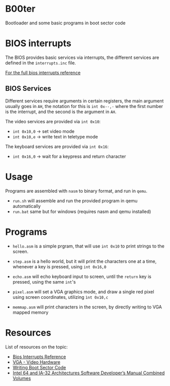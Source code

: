 # B00ter

Bootloader and some basic programs in boot sector code

# BIOS interrupts

The BIOS provides basic services via interrupts, the different services
are defined in the `interrupts.inc` file.

[For the full bios interrupts reference](https://www.stanislavs.org/helppc/idx_interrupt.html)

## BIOS Services

Different services require arguments in certain registers, the main argument
usually goes in `AH`, the notation for this is `int 0x--,-` where the first
number is the interrupt, and the second is the argument in `AH`.

The video services are provided via `int 0x10`:
- `int 0x10,0` -> set video mode
- `int 0x10,e` -> write text in teletype mode

The keyboard services are provided via `int 0x16`:
- `int 0x16,0` -> wait for a keypress and return character

# Usage

Programs are assembled with `nasm` to binary format, and run in `qemu`.

- `run.sh` will assemble and run the provided program in qemu automatically
- `run.bat` same but for windows (requires nasm and qemu installed)

# Programs

- `hello.asm` is a simple prgram, that will use `int 0x10` to print strings
  to the screen.

- `step.asm` is a hello world, but it will print the characters one at a time,
  whenever a key is pressed, using `int 0x16,0`

- `echo.asm` will echo keyboard input to screen, until the `return` key is
  pressed, using the same `int`'s

- `pixel.asm` will set a VGA graphics mode, and draw a single red pixel using
  screen coordinates, utilizing `ìnt 0x10,c`

- `memmap.asm` will print characters in the screen, by directly writing to
  VGA mapped memory

# Resources

List of resources on the topic:

- [Bios Interrupts Reference](https://www.stanislavs.org/helppc/idx_interrupt.html)
- [VGA - Video Hardware](http://www.osdever.net/FreeVGA/home.htm)
- [Writing Boot Sector Code](https://susam.in/blog/writing-boot-sector-code/)
- [Intel 64 and IA-32 Architectures Software Developer’s Manual Combined Volumes](https://software.intel.com/content/dam/develop/public/us/en/documents/325462-sdm-vol-1-2abcd-3abcd.pdf)